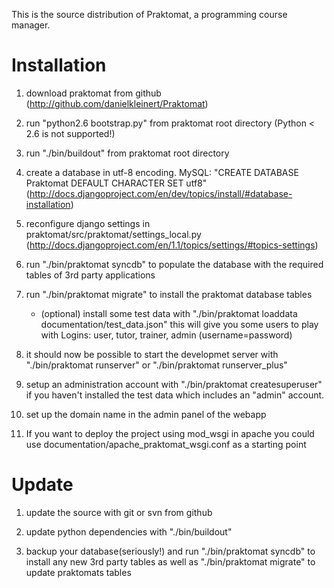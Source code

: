 This is the source distribution of Praktomat, a programming course manager.

Installation 
============

1. download praktomat from github (http://github.com/danielkleinert/Praktomat)  

2. run "python2.6 bootstrap.py" from praktomat root directory (Python < 2.6 is not supported!)

3. run "./bin/buildout" from praktomat root directory

4. create a database in utf-8 encoding. MySQL: "CREATE DATABASE Praktomat DEFAULT CHARACTER SET utf8" (http://docs.djangoproject.com/en/dev/topics/install/#database-installation)
	
5. reconfigure django settings in praktomat/src/praktomat/settings_local.py (http://docs.djangoproject.com/en/1.1/topics/settings/#topics-settings)

6. run "./bin/praktomat syncdb" to populate the database with the required tables of 3rd party applications
	
7. run "./bin/praktomat migrate" to install the praktomat database tables
	
	- (optional) install some test data with "./bin/praktomat loaddata documentation/test_data.json" this will give you some users to play with
	Logins: user, tutor, trainer, admin (username=password)

8. it should now be possible to start the developmet server with "./bin/praktomat runserver" or "./bin/praktomat runserver_plus"

9. setup an administration account with "./bin/praktomat createsuperuser" if you haven't installed the test data which includes an "admin" account.

10. set up the domain name in the admin panel of the webapp

11. If you want to deploy the project using mod_wsgi in apache you could use documentation/apache_praktomat_wsgi.conf as a starting point


Update 
======

1. update the source with git or svn from github

2. update python dependencies with "./bin/buildout"

3. backup your database(seriously!) and run "./bin/praktomat syncdb" to install any new 3rd party tables as well as "./bin/praktomat migrate" to update praktomats tables